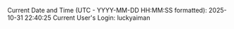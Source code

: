 Current Date and Time (UTC - YYYY-MM-DD HH:MM:SS formatted): 2025-10-31 22:40:25
Current User's Login: luckyaiman
